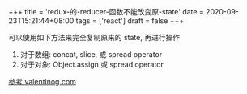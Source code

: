 +++
title = 'redux-的-reducer-函数不能改变原-state'
date = 2020-09-23T15:21:44+08:00
tags = ['react']
draft = false
+++

可以使用如下方法来完全复制原来的 state, 再进行操作

1. 对于数组: concat, slice, 或 spread operator
2. 对于对象: Object.assign 或 spread operator


[参考 valentinog.com](https://www.valentinog.com/blog/redux/)
